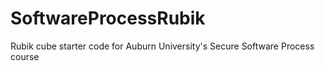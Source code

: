 # SoftwareProcessRubik
Rubik cube starter code for Auburn University's Secure Software Process course

